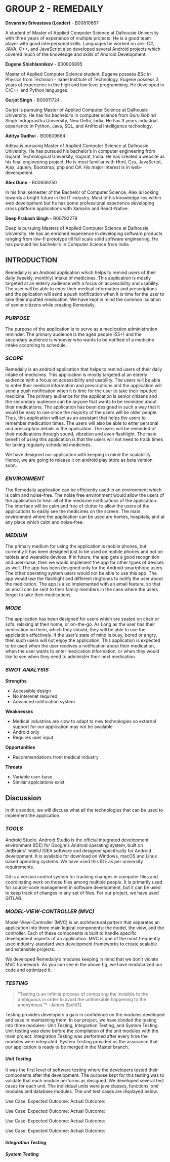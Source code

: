 # GROUP 2 - REMEDAILY

**Devanshu Srivastava (Leader)** - B00810667

A student of Master of Applied Computer Science at Dalhousie University with three years of experience of multiple projects. He is a good team player with good interpersonal skills. Languages he worked on are- C#, JAVA, C++, and JavaScript also developed several Android projects which covered much of the knowledge and skills of Android Development.
 
**Eugene Shishlannikov** - B00806895

Master of Applied Computer Science student. Eugene possess BSc in Physics from Technion - Israel Institute of Technology. Eugene possess 3 years of experience in the high and low level programming. He developed in  C/C++ and Python languages.
 
**Gurjot Singh** - B00811724

Gurjot is pursuing Master of Applied Computer Science at Dalhousie University. He has his bachelor’s in computer science from Guru Gobind Singh Indraprastha University, New Delhi, India. He has 3 years industrial experience in Python, Java, SQL, and Artificial Intelligence technology.
 
**Aditya Gadhvi** - B00809664

Aditya is pursuing Master of Applied Computer Science at Dalhousie University. He has pursued his bachelor’s in computer engineering from Gujarat Technological University, Gujarat, India. He has created a website as his final engineering project. He is most familiar with Html, Css, JavaScript, Ajax, Jquery, Bootstrap, php and C#. His major interest is in web-development.
 
**Alex Dunn** - B00636250

In his final semester of the Bachelor of Computer Science, Alex is looking towards a bright future in the IT industry. Most of his knowledge lies within web development but he has some professional experience developing cross platform applications with Xamarin and React-Native.
 
**Deep Prakash Singh** - B00792279

Deep is pursuing Masters of Applied Computer Science at Dalhousie University. He has an enriched experience in developing software products ranging from low-fi prototype till full scale solid software engineering. He has pursued his bachelor’s in Computer Science from India.

## INTRODUCTION

Remedaily is an Android application which helps to remind users of their daily (weekly, monthly) intake of medicines. This application is mostly targeted at an elderly audience with a focus on accessibility and usability. The user will be able to enter their medical information and prescriptions and the  pplication will send a push notification when it is time for the user to take their inputted medication. We have kept in mind the common isolation of senior citizens while creating Remedaily.

### *PURPOSE*
The purpose of the application is to serve as a medication administration reminder. The primary audience is the aged people (55+) and the secondary audience is whoever who wants to be notified of a medicine intake according to schedule.

### *SCOPE*
Remedaily is an android application that helps to remind users of their daily intake of medicines. This application is mostly targeted at an elderly audience with a focus on accessibility and usability. The users will be able to enter their medical information and prescriptions and the application will send a push notification when it is time for the user to take their inputted medicine. The primary audience for the application is senior citizens and the secondary audience can be anyone that wants to be reminded about their medications. The application has been designed in such a way that it would be easy to use since the majority of the users will be older people. Thus, this application will act as an assistant that helps the users to remember medication times. The users will also be able to enter personal and prescription details in the application. The users will be reminded of their medications through sound, vibration and even flashlight. The main benefit of using this application is that the users will not need to track times for taking regularly scheduled medicines.        
 
We have designed our application with keeping in mind the scalability. Hence, we are going to release it on android play store as beta version soon.

### *ENVIRONMENT*
The Remedaily application can be efficiently used in an environment which is calm and noise-free. The noise free environment would allow the users of the application to hear all of the medicine notifications of the application. The interface will be calm and free of clutter to allow the users of the applications to easily see the medicines on the screen. The main environment where the application can be used are homes, hospitals, and at any place which calm and noise-free.

### *MEDIUM*
The primary medium for using the application is mobile phones, but currently it has been designed just to be used on mobile phones and not on tablets and wearable devices. If in future, the app gets a good recognition and user-base, then we would implement the app for other types of devices as well. The app has been designed only for the Android smartphone users. The other operating system users would not be able to use this app. The app would use the flashlight and different ringtones to notify the user about the medication. The app is also implemented with an email feature, so that an email can be sent to their family members in the case where the users forget to take their medications.

### *MODE*
The application has been designed for users which are seated on chair or sofa, relaxing at their home, or on-the-go. As Long as the user has their medication on them, which they should, they will be able to use the applciation effectively. If the user’s state of mind is busy, bored or angry, then such users will not enjoy the application. This application is expected to be used when the user receives a notification about their medication, when the user wants to enter medication information, or when they would like to see when they need to administer their next medication.

### *SWOT ANALYSIS*
**Strengths**
- Accessible design
- No interenet required
- Advanced notification system

**Weaknesses**
- Medical industries are slow to adapt to new technologies so external support for our application may not be available
- Android only
- Requires user input

**Opportunities**
- Recommendations from medical industry

**Threats**
- Variable user-base
- Similar applciations exist

## Discussion
In this section, we will discuss what all the technologies that can be used to implement the application.

### *TOOLS*
Android Studio. Android Studio is the official integrated development environment (IDE) for Google's Android operating system, built on JetBrains' IntelliJ IDEA software and designed specifically for Android development. It is available for download on Windows, macOS and Linux based operating systems. We have used this IDE as per university requirements.
 
Git is a version control system for tracking changes in computer files and coordinating work on those files among multiple people. It is primarily used for source-code management in software development, but it can be used to keep track of changes in any set of files. For our project, we have used GITLAB.


### *MODEL-VIEW-CONTROLLER (MVC)*
Model-View-Controller (MVC) is an architectural pattern that separates an application into three main logical components: the model, the view, and the controller. Each of these components is built to handle specific development aspects of an application. MVC is one of the most frequently used industry-standard web development frameworks to create scalable and extensible projects.
 
We developed Remedaily’s modules keeping in mind that we don’t violate MVC framework. As you can see in the above fig, we have modularized our code and optimized it.

### *TESTING*
>“Testing is an infinite process of comparing the invisible to the ambiguous in order to avoid the unthinkable happening to the anonymous.”* 
-James Bach[1].

Testing provides developers a gain in confidence on the modules developed and ease in maintaining them. In our project, we have divided the testing into three modules- Unit Testing, Integration Testing, and System Testing. Unit testing was done before the compilation of the unit modules with the main project. Integration Testing was performed after every time the modules were integrated. System Testing provided us the assurance that our application is ready to be merged in the Master branch.

#### *Unit Testing*
It was the first level of software testing where the developers tested their components after the development. The purpose kept for this testing was to validate that each module performs as designed. We developed several test cases for each unit. The individual units were java classes, functions, xml modules and database modules. The unit test cases are displayed below.

Use Case: 
Expected Outcome: 
Actual Outcome: 

Use Case: 
Expected Outcome: 
Actual Outcome: 

Use Case: 
Expected Outcome: 
Actual Outcome: 

Use Case: 
Expected Outcome: 
Actual Outcome: 

#### *Integration Testing*

#### *System Testing*

















